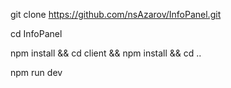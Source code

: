 git clone https://github.com/nsAzarov/InfoPanel.git  

cd InfoPanel    

npm install && cd client && npm install && cd ..    

npm run dev
